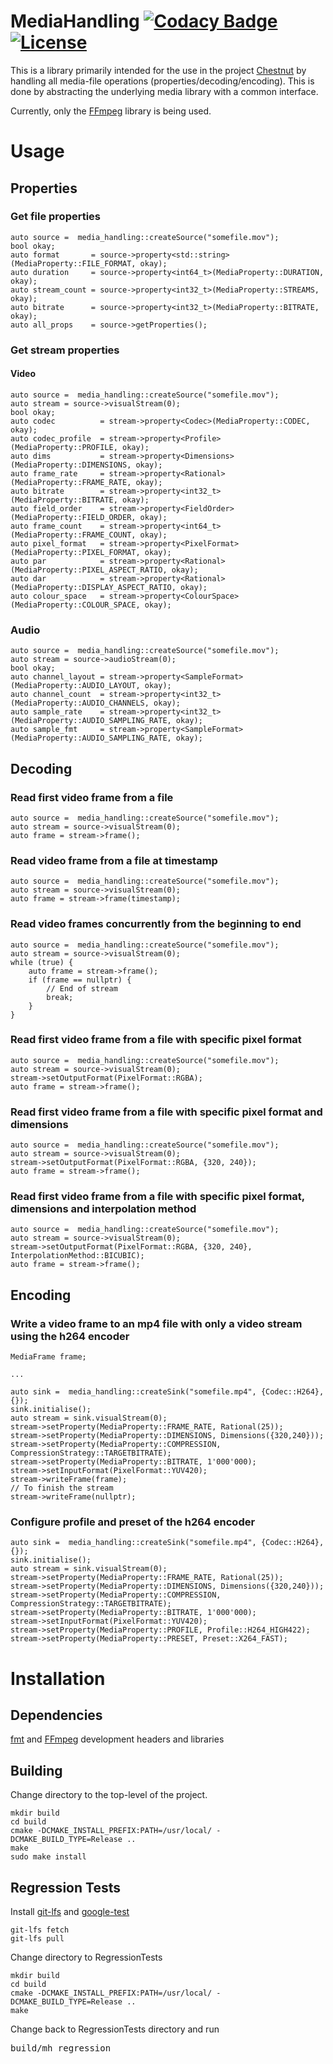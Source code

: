 # MediaHandling [![Codacy Badge](https://api.codacy.com/project/badge/Grade/fd1f6eda59fd4bdbbe54c90bac7300d5)](https://www.codacy.com/manual/jonno85uk/mediahandling?utm_source=github.com&amp;utm_medium=referral&amp;utm_content=jonno85uk/mediahandling&amp;utm_campaign=Badge_Grade)[![License](https://img.shields.io/badge/License-BSD%203--Clause-blue.svg)](https://opensource.org/licenses/BSD-3-Clause)

This is a library primarily intended for the use in the project [Chestnut](https://github.com/jonno85uk/chestnut)
by handling all media-file operations (properties/decoding/encoding).
This is done by abstracting the underlying media library with a common interface.

Currently, only the [FFmpeg](https://ffmpeg.org/) library is being used.

# Usage

## Properties

### Get file properties
    auto source =  media_handling::createSource("somefile.mov");
    bool okay;
    auto format       = source->property<std::string>(MediaProperty::FILE_FORMAT, okay);
    auto duration     = source->property<int64_t>(MediaProperty::DURATION, okay);
    auto stream_count = source->property<int32_t>(MediaProperty::STREAMS, okay);
    auto bitrate      = source->property<int32_t>(MediaProperty::BITRATE, okay);
    auto all_props    = source->getProperties();

### Get stream properties
#### Video
    auto source =  media_handling::createSource("somefile.mov");
    auto stream = source->visualStream(0);
    bool okay;
    auto codec          = stream->property<Codec>(MediaProperty::CODEC, okay);
    auto codec_profile  = stream->property<Profile>(MediaProperty::PROFILE, okay);
    auto dims           = stream->property<Dimensions>(MediaProperty::DIMENSIONS, okay);
    auto frame_rate     = stream->property<Rational>(MediaProperty::FRAME_RATE, okay);
    auto bitrate        = stream->property<int32_t>(MediaProperty::BITRATE, okay);
    auto field_order    = stream->property<FieldOrder>(MediaProperty::FIELD_ORDER, okay);
    auto frame_count    = stream->property<int64_t>(MediaProperty::FRAME_COUNT, okay);
    auto pixel_format   = stream->property<PixelFormat>(MediaProperty::PIXEL_FORMAT, okay);
    auto par            = stream->property<Rational>(MediaProperty::PIXEL_ASPECT_RATIO, okay);
    auto dar            = stream->property<Rational>(MediaProperty::DISPLAY_ASPECT_RATIO, okay);
    auto colour_space   = stream->property<ColourSpace>(MediaProperty::COLOUR_SPACE, okay);
### Audio
    auto source =  media_handling::createSource("somefile.mov");
    auto stream = source->audioStream(0);
    bool okay;
    auto channel_layout = stream->property<SampleFormat>(MediaProperty::AUDIO_LAYOUT, okay);
    auto channel_count  = stream->property<int32_t>(MediaProperty::AUDIO_CHANNELS, okay);
    auto sample_rate    = stream->property<int32_t>(MediaProperty::AUDIO_SAMPLING_RATE, okay);
    auto sample_fmt     = stream->property<SampleFormat>(MediaProperty::AUDIO_SAMPLING_RATE, okay);


## Decoding

### Read first video frame from a file
    auto source =  media_handling::createSource("somefile.mov");
    auto stream = source->visualStream(0);
    auto frame = stream->frame(); 


### Read video frame from a file at timestamp
    auto source =  media_handling::createSource("somefile.mov");
    auto stream = source->visualStream(0);
    auto frame = stream->frame(timestamp); 

### Read video frames concurrently from the beginning to end
    auto source =  media_handling::createSource("somefile.mov");
    auto stream = source->visualStream(0);
    while (true) {
        auto frame = stream->frame(); 
        if (frame == nullptr) {
            // End of stream
            break;
        }
    }

### Read first video frame from a file with specific pixel format
    auto source =  media_handling::createSource("somefile.mov");
    auto stream = source->visualStream(0);
    stream->setOutputFormat(PixelFormat::RGBA);
    auto frame = stream->frame(); 

### Read first video frame from a file with specific pixel format and dimensions
    auto source =  media_handling::createSource("somefile.mov");
    auto stream = source->visualStream(0);
    stream->setOutputFormat(PixelFormat::RGBA, {320, 240});
    auto frame = stream->frame(); 

### Read first video frame from a file with specific pixel format, dimensions and interpolation method
    auto source =  media_handling::createSource("somefile.mov");
    auto stream = source->visualStream(0);
    stream->setOutputFormat(PixelFormat::RGBA, {320, 240}, InterpolationMethod::BICUBIC);
    auto frame = stream->frame(); 

## Encoding

### Write a video frame to an mp4 file with only a video stream using the h264 encoder
    MediaFrame frame;

    ...

    auto sink =  media_handling::createSink("somefile.mp4", {Codec::H264}, {});
    sink.initialise();
    auto stream = sink.visualStream(0);
    stream->setProperty(MediaProperty::FRAME_RATE, Rational(25));
    stream->setProperty(MediaProperty::DIMENSIONS, Dimensions({320,240}));
    stream->setProperty(MediaProperty::COMPRESSION, CompressionStrategy::TARGETBITRATE);
    stream->setProperty(MediaProperty::BITRATE, 1'000'000);
    stream->setInputFormat(PixelFormat::YUV420);
    stream->writeFrame(frame);
    // To finish the stream
    stream->writeFrame(nullptr);

### Configure profile and preset of the h264 encoder
    auto sink =  media_handling::createSink("somefile.mp4", {Codec::H264}, {});
    sink.initialise();
    auto stream = sink.visualStream(0);
    stream->setProperty(MediaProperty::FRAME_RATE, Rational(25));
    stream->setProperty(MediaProperty::DIMENSIONS, Dimensions({320,240}));
    stream->setProperty(MediaProperty::COMPRESSION, CompressionStrategy::TARGETBITRATE);
    stream->setProperty(MediaProperty::BITRATE, 1'000'000);
    stream->setInputFormat(PixelFormat::YUV420);
    stream->setProperty(MediaProperty::PROFILE, Profile::H264_HIGH422);
    stream->setProperty(MediaProperty::PRESET, Preset::X264_FAST);

# Installation

## Dependencies

[fmt](https://github.com/fmtlib/fmt) and [FFmpeg](https://ffmpeg.org/) development headers and libraries

## Building

Change directory to the top-level of the project.

<pre><code>mkdir build
cd build
cmake -DCMAKE_INSTALL_PREFIX:PATH=/usr/local/ -DCMAKE_BUILD_TYPE=Release ..
make
sudo make install</code></pre>

## Regression Tests

Install [git-lfs](https://git-lfs.github.com/) and [google-test](https://github.com/google/googletest)
<pre><code>git-lfs fetch
git-lfs pull
</pre></code>

Change directory to RegressionTests
<pre><code>mkdir build
cd build
cmake -DCMAKE_INSTALL_PREFIX:PATH=/usr/local/ -DCMAKE_BUILD_TYPE=Release ..
make</code></pre>

Change back to RegressionTests directory and run

<pre>build/mh_regression</pre>
